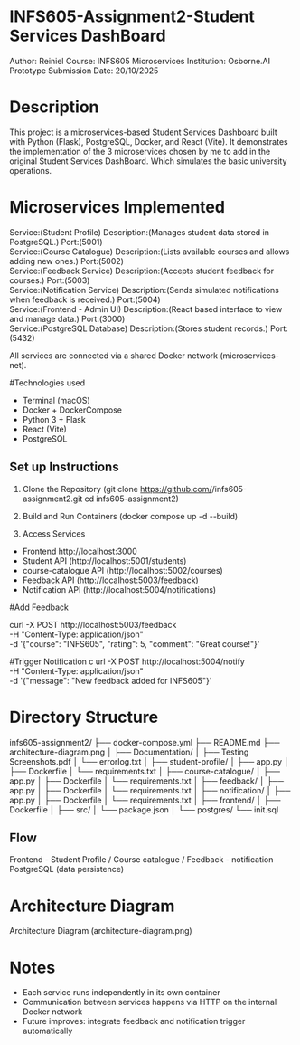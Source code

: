 # INFS605-Assignment2-Student Services DashBoard
Author: Reiniel
Course: INFS605 Microservices
Institution: Osborne.AI Prototype
Submission Date: 20/10/2025

# Description
This project is a microservices-based Student Services Dashboard built with Python (Flask), PostgreSQL, Docker, and React (Vite).
It demonstrates the implementation of the 3 microservices chosen by me to add in the original Student Services DashBoard. Which simulates the basic university operations. 

# Microservices Implemented
Service:(Student Profile) Description:(Manages student data stored in PostgreSQL.) Port:(5001)  
Service:(Course Catalogue) Description:(Lists available courses and allows adding new ones.) Port:(5002)  
Service:(Feedback Service) Description:(Accepts student feedback for courses.) Port:(5003)  
Service:(Notification Service) Description:(Sends simulated notifications when feedback is received.) Port:(5004)  
Service:(Frontend - Admin UI) Description:(React based interface to view and manage data.) Port:(3000)  
Service:(PostgreSQL Database) Description:(Stores student records.) Port:(5432)

All services are connected via a shared Docker network (microservices-net).

#Technologies used
- Terminal (macOS)
- Docker + DockerCompose 
- Python 3 + Flask 
- React (Vite)
- PostgreSQL

## Set up Instructions 

1. Clone the Repository (git clone https://github.com/<reinielc20>/infs605-assignment2.git
cd infs605-assignment2)

2. Build and Run Containers (docker compose up -d --build)

3. Access Services
- Frontend http://localhost:3000- Student API (http://localhost:5001/students)- course-catalogue API (http://localhost:5002/courses)- Feedback API (http://localhost:5003/feedback)- Notification API (http://localhost:5004/notifications)


#Add Feedback

curl -X POST http://localhost:5003/feedback \
  -H "Content-Type: application/json" \
  -d '{"course": "INFS605", "rating": 5, "comment": "Great course!"}'

#Trigger Notification
c
url -X POST http://localhost:5004/notify \
  -H "Content-Type: application/json" \
  -d '{"message": "New feedback added for INFS605"}'

# Directory Structure

infs605-assignment2/
├── docker-compose.yml
├── README.md
├── architecture-diagram.png
│
├── Documentation/
│   ├── Testing Screenshots.pdf
│   └── errorlog.txt
│
├── student-profile/
│   ├── app.py
│   ├── Dockerfile
│   └── requirements.txt
│
├── course-catalogue/
│   ├── app.py
│   ├── Dockerfile
│   └── requirements.txt
│
├── feedback/
│   ├── app.py
│   ├── Dockerfile
│   └── requirements.txt
│
├── notification/
│   ├── app.py
│   ├── Dockerfile
│   └── requirements.txt
│
├── frontend/
│   ├── Dockerfile
│   ├── src/
│   └── package.json
│
└── postgres/
    └── init.sql


## Flow 

Frontend - Student Profile / Course catalogue / Feedback - notification 
   PostgreSQL (data persistence)

# Architecture Diagram
Architecture Diagram (architecture-diagram.png)


# Notes 
- Each service runs independently in its own container 
- Communication between services happens via HTTP on the internal Docker network
- Future improves: integrate feedback and notification trigger automatically















		











